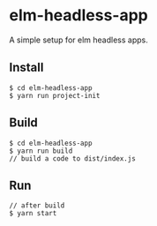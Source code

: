 # elm-headless-app

A simple setup for elm headless apps.

## Install
```
$ cd elm-headless-app
$ yarn run project-init
```

## Build
```
$ cd elm-headless-app
$ yarn run build
// build a code to dist/index.js
```

## Run
```
// after build
$ yarn start
```
